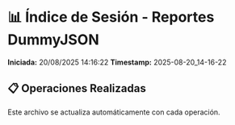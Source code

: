 # 📊 Índice de Sesión - Reportes DummyJSON

**Iniciada:** 20/08/2025 14:16:22
**Timestamp:** 2025-08-20_14-16-22

## 📋 Operaciones Realizadas

Este archivo se actualiza automáticamente con cada operación.

